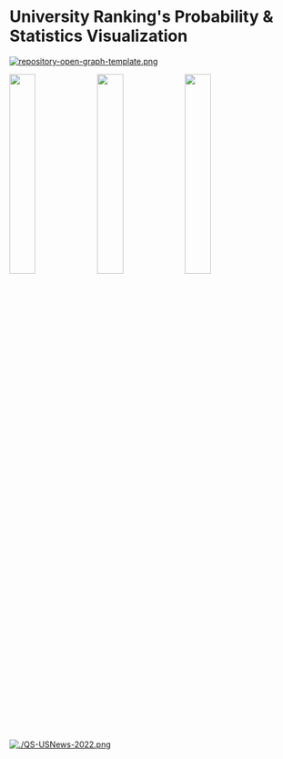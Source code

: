 # University Ranking's Probability & Statistics Visualization

[![repository-open-graph-template.png](https://i.postimg.cc/15R56K8R/repository-open-graph-template.png)](https://postimg.cc/6TSXxnVF)

<img align="left" width="30%" src="https://github.com/SynFUN/UniversityRanking/blob/main/QS_USNews%20Graduation%20Rate/QS_USNews%20Graduation%20Rate.gif" /><img align="left" width="30%" src="https://github.com/SynFUN/UniversityRanking/blob/main/QS%202022-2020/QS%202022-2020.gif" /><img align="left" width="30%" src="https://github.com/SynFUN/UniversityRanking/blob/main/QS_USNews_Expenses/QS_USNews_Expenses.gif" />



[![./QS-USNews-2022.png](https://i.postimg.cc/RZ5FgZBP/QS-USNews-2022.png)](https://postimg.cc/2VGr6m3v)

